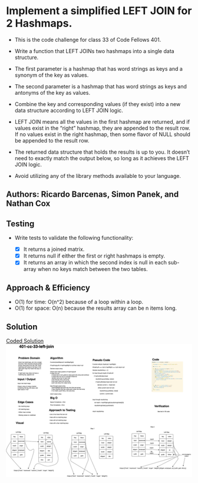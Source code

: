 # Implement a simplified LEFT JOIN for 2 Hashmaps.

- This is the code challenge for class 33 of Code Fellows 401.

- Write a function that LEFT JOINs two hashmaps into a single data structure.
- The first parameter is a hashmap that has word strings as keys and a synonym of the key as values.
- The second parameter is a hashmap that has word strings as keys and antonyms of the key as values.
- Combine the key and corresponding values (if they exist) into a new data structure according to LEFT JOIN logic.
- LEFT JOIN means all the values in the first hashmap are returned, and if values exist in the “right” hashmap, they are appended to the result row. If no values exist in the right hashmap, then some flavor of NULL should be appended to the result row.
- The returned data structure that holds the results is up to you. It doesn’t need to exactly match the output below, so long as it achieves the LEFT JOIN logic.
- Avoid utilizing any of the library methods available to your language.

## Authors: Ricardo Barcenas, Simon Panek, and Nathan Cox

## Testing

- Write tests to validate the following functionality:

  - [x] It returns a joined matrix.
  - [x] It returns null if either the first or right hashmaps is empty.
  - [x] It returns an array in which the second index is null in each sub-array when no keys match between the two tables.

## Approach & Efficiency

- O(1) for time: O(n^2) because of a loop within a loop.
- O(1) for space: O(n) because the results array can be n items long.

## Solution

[Coded Solution](./left-join.js)
![Whiteboard](../../assets/code-challenge33.png)
